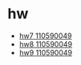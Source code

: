 # hw


* [hw7 110590049](hw7-110590049.md)
* [hw8 110590049](hw8-110590049.md)
* [hw9 110590049](hw9-110590049.md)
